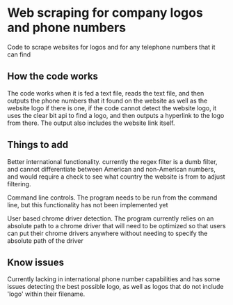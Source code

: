 # Web scraping for company logos and phone numbers
Code to scrape websites for logos and for any telephone numbers that it can find

## How the code works
The code works when it is fed a text file, reads the text file, and then outputs the phone numbers that it found on the website as well as the website logo if there is one, if the code cannot detect the website logo, it uses the clear bit api to find a logo, and then outputs a hyperlink to the logo from there. The output also includes the website link itself.

## Things to add
Better international functionality. currently the regex filter is a dumb filter, and cannot differentiate between American and non-American numbers, and would require a check to see what country the website is from to adjust filtering. 

Command line controls. The program needs to be run from the command line, but this functionality has not been implemented yet

User based chrome driver detection. The program currently relies on an absolute path to a chrome driver that will need to be optimized so that users can put their chrome drivers anywhere without needing to specify the absolute path of the driver

## Know issues
Currently lacking in international phone number capabilities and has some issues detecting the best possible logo, as well as logos that do not include 'logo' within their filename.
